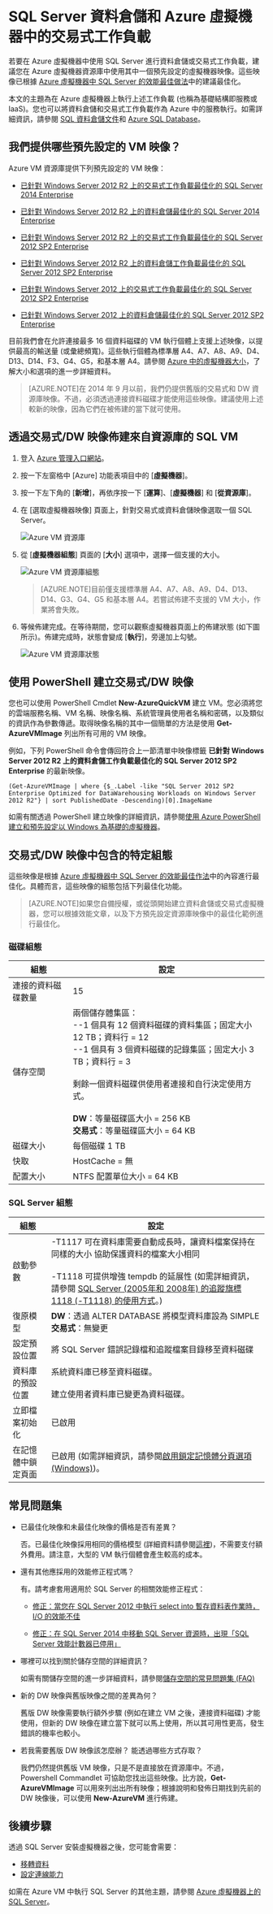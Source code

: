 <properties 
	pageTitle="SQL Server 資料倉儲和 Azure 虛擬機器中的交易式工作負載"
	description="說明已針對資料倉儲和 OLTP 工作負載進行預先設定，並最佳化的 SQL Server 虛擬機器映像。"
	services="virtual-machines"
	documentationCenter="na"
	authors="rothja"
	manager="jeffreyg"
	editor="monicar"/>
<tags 
	ms.service="virtual-machines"
	ms.devlang="na"
	ms.topic="article"
	ms.tgt_pltfrm="vm-windows-sql-server"
	ms.workload="infrastructure-services"
	ms.date="08/19/2015"
	ms.author="jroth"/>

# SQL Server 資料倉儲和 Azure 虛擬機器中的交易式工作負載

若要在 Azure 虛擬機器中使用 SQL Server 進行資料倉儲或交易式工作負載，建議您在 Azure 虛擬機器資源庫中使用其中一個預先設定的虛擬機器映像。這些映像已根據 [Azure 虛擬機器中 SQL Server 的效能最佳做法](virtual-machines-sql-server-performance-best-practices.md)中的建議最佳化。

本文的主題為在 Azure 虛擬機器上執行上述工作負載 (也稱為基礎結構即服務或 IaaS)。您也可以將資料倉儲和交易式工作負載作為 Azure 中的服務執行。如需詳細資訊，請參閱 [SQL 資料倉儲文件](http://azure.microsoft.com/documentation/services/sql-data-warehouse/)和 [Azure SQL Database](http://azure.microsoft.com/documentation/services/sql-database/)。

## 我們提供哪些預先設定的 VM 映像？

Azure VM 資源庫提供下列預先設定的 VM 映像：

- [已針對 Windows Server 2012 R2 上的交易式工作負載最佳化的 SQL Server 2014 Enterprise](http://azure.microsoft.com/marketplace/partners/microsoft/sqlserver2014fortransactionalworkloadswindowsserver2012r2/)

- [已針對 Windows Server 2012 R2 上的資料倉儲最佳化的 SQL Server 2014 Enterprise](http://azure.microsoft.com/marketplace/partners/microsoft/sqlserver2014datawarehousingwindowsserver2012r2/)

- [已針對 Windows Server 2012 R2 上的交易式工作負載最佳化的 SQL Server 2012 SP2 Enterprise](http://azure.microsoft.com/marketplace/partners/microsoft/sqlserver2012sp2fortransactionalworkloadswindowsserver2012r2)

- [已針對 Windows Server 2012 R2 上的資料倉儲工作負載最佳化的 SQL Server 2012 SP2 Enterprise](http://azure.microsoft.com/marketplace/partners/microsoft/sqlserver2012sp2datawarehousingworkloadswindowsserver2012r2)

- [已針對 Windows Server 2012 上的交易式工作負載最佳化的 SQL Server 2012 SP2 Enterprise](http://azure.microsoft.com/marketplace/partners/microsoft/sqlserver2012sp2fortransactionalworkloadswindowsserver2012/)

- [已針對 Windows Server 2012 上的資料倉儲最佳化的 SQL Server 2012 SP2 Enterprise](http://azure.microsoft.com/marketplace/partners/microsoft/sqlserver2012sp2datawarehousingworkloadswindowsserver2012/)

目前我們會在允許連接最多 16 個資料磁碟的 VM 執行個體上支援上述映像，以提供最高的輸送量 (或彙總頻寬)。這些執行個體為標準層 A4、A7、A8、A9、D4、D13、D14、F3、G4、G5，和基本層 A4。請參閱 [Azure 中的虛擬機器大小](virtual-machines-size-specs.md)，了解大小和選項的進一步詳細資料。

>[AZURE.NOTE]在 2014 年 9 月以前，我們仍提供舊版的交易式和 DW 資源庫映像。不過，必須透過連接資料磁碟才能使用這些映像。建議使用上述較新的映像，因為它們在被佈建的當下就可使用。

## 透過交易式/DW 映像佈建來自資源庫的 SQL VM

1. 登入 [Azure 管理入口網站](http://manage.windowsazure.com/)。

1. 按一下左窗格中 [Azure] 功能表項目中的 [**虛擬機器**]。

1. 按一下左下角的 [**新增**]，再依序按一下 [**運算**]、[**虛擬機器**] 和 [**從資源庫**]。

1. 在 [選取虛擬機器映像] 頁面上，針對交易式或資料倉儲映像選取一個 SQL Server。

	![Azure VM 資源庫](./media/virtual-machines-sql-server-dw-and-oltp-workloads/IC814362.png)

1. 從 [**虛擬機器組態**] 頁面的 [**大小**] 選項中，選擇一個支援的大小。

	![Azure VM 資源庫組態](./media/virtual-machines-sql-server-dw-and-oltp-workloads/IC814363.png)

	>[AZURE.NOTE]目前僅支援標準層 A4、A7、A8、A9、D4、D13、D14、G3、G4、G5 和基本層 A4。若嘗試佈建不支援的 VM 大小，作業將會失敗。

1. 等候佈建完成。在等待期間，您可以觀察虛擬機器頁面上的佈建狀態 (如下圖所示)。佈建完成時，狀態會變成 [**執行**]，旁邊加上勾號。

	![Azure VM 資源庫狀態](./media/virtual-machines-sql-server-dw-and-oltp-workloads/IC814364.png)

## 使用 PowerShell 建立交易式/DW 映像

您也可以使用 PowerShell Cmdlet **New-AzureQuickVM** 建立 VM。您必須將您的雲端服務名稱、VM 名稱、映像名稱、系統管理員使用者名稱和密碼，以及類似的資訊作為參數傳遞。取得映像名稱的其中一個簡單的方法是使用 **Get-AzureVMImage** 列出所有可用的 VM 映像。

例如，下列 PowerShell 命令會傳回符合上一節清單中映像標籤 **已針對 Windows Server 2012 R2 上的資料倉儲工作負載最佳化的 SQL Server 2012 SP2 Enterprise** 的最新映像。

	(Get-AzureVMImage | where {$_.Label -like "SQL Server 2012 SP2 Enterprise Optimized for DataWarehousing Workloads on Windows Server 2012 R2"} | sort PublishedDate -Descending)[0].ImageName

如需有關透過 PowerShell 建立映像的詳細資訊，請參閱[使用 Azure PowerShell 建立和預先設定以 Windows 為基礎的虛擬機器](virtual-machines-ps-create-preconfigure-windows-vms.md)。

## 交易式/DW 映像中包含的特定組態

這些映像是根據 [Azure 虛擬機器中 SQL Server 的效能最佳作法](virtual-machines-sql-server-performance-best-practices.md)中的內容進行最佳化。具體而言，這些映像的組態包括下列最佳化功能。

>[AZURE.NOTE]如果您自備授權，或從頭開始建立資料倉儲或交易式虛擬機器，您可以根據效能文章，以及下方預先設定資源庫映像中的最佳化範例進行最佳化。

### 磁碟組態

|組態|設定|
|---|---|
|連接的資料磁碟數量|15|
|儲存空間|兩個儲存體集區：<br/>--1 個具有 12 個資料磁碟的資料集區；固定大小 12 TB；資料行 = 12<br/>--1 個具有 3 個資料磁碟的記錄集區；固定大小 3 TB；資料行 = 3<br/><br/>剩餘一個資料磁碟供使用者連接和自行決定使用方式。<br/><br/>**DW**：等量磁碟區大小 = 256 KB<br/>**交易式**：等量磁碟區大小 = 64 KB|
|磁碟大小|每個磁碟 1 TB|
|快取|HostCache = 無|
|配置大小|NTFS 配置單位大小 = 64 KB|

### SQL Server 組態

|組態|設定|
|---|---|
|啟動參數|-T1117 可在資料庫需要自動成長時，讓資料檔案保持在同樣的大小 協助保護資料的檔案大小相同<br/><br/>-T1118 可提供增強 tempdb 的延展性 (如需詳細資訊，請參閱 [SQL Server (2005年和 2008年) 的追蹤旗標 1118 (-T1118) 的使用方式](http://blogs.msdn.com/b/psssql/archive/2008/12/17/sql-server-2005-and-2008-trace-flag-1118-t1118-usage.aspx?WT.mc_id=Blog_SQL_Announce_Announce)。)|
|復原模型|**DW**：透過 ALTER DATABASE 將模型資料庫設為 SIMPLE<br/>**交易式**：無變更|
|設定預設位置|將 SQL Server 錯誤記錄檔和追蹤檔案目錄移至資料磁碟|
|資料庫的預設位置|系統資料庫已移至資料磁碟。<br/><br/>建立使用者資料庫已變更為資料磁碟。|
|立即檔案初始化|已啟用|
|在記憶體中鎖定頁面|已啟用 (如需詳細資訊，請參閱[啟用鎖定記憶體分頁選項 (Windows)](https://msdn.microsoft.com/library/ms190730.aspx))。|

## 常見問題集

- 已最佳化映像和未最佳化映像的價格是否有差異？

	否。已最佳化映像採用相同的價格模型 (詳細資料請參閱[這裡](http://azure.microsoft.com/pricing/details/virtual-machines/))，不需要支付額外費用。請注意，大型的 VM 執行個體會產生較高的成本。

- 還有其他應採用的效能修正程式嗎？

	有。請考慮套用適用於 SQL Server 的相關效能修正程式：

	- [修正：當您在 SQL Server 2012 中執行 select into 暫存資料表作業時，I/O 的效能不佳](https://support.microsoft.com/kb/2958012)

	- [修正：在 SQL Server 2014 中移動 SQL Server 資源時，出現「SQL Server 效能計數器已停用」](http://support.microsoft.com/kb/2973444)

- 哪裡可以找到關於儲存空間的詳細資訊？

	如需有關儲存空間的進一步詳細資料，請參閱[儲存空間的常見問題集 (FAQ)](http://social.technet.microsoft.com/wiki/contents/articles/11382.storage-spaces-frequently-asked-questions-faq.aspx)

- 新的 DW 映像與舊版映像之間的差異為何？

	舊版 DW 映像需要執行額外步驟 (例如在建立 VM 之後，連接資料磁碟) 才能使用，但新的 DW 映像在建立當下就可以馬上使用，所以其可用性更高，發生錯誤的機率也較小。

- 若我需要舊版 DW 映像該怎麼辦？ 能透過哪些方式存取？

	我們仍然提供舊版 VM 映像，只是不是直接放在資源庫中。不過，Powershell Commandlet 可協助您找出這些映像。比方說，**Get-AzureVMImage** 可以用來列出出所有映像；根據說明和發佈日期找到先前的 DW 映像後，可以使用 **New-AzureVM** 進行佈建。

## 後續步驟

透過 SQL Server 安裝虛擬機器之後，您可能會需要：

- [移轉資料](virtual-machines-migrate-onpremises-database.md)
- [設定連線能力](virtual-machines-sql-server-connectivity.md)

如需在 Azure VM 中執行 SQL Server 的其他主題，請參閱 [Azure 虛擬機器上的 SQL Server](virtual-machines-sql-server-infrastructure-services.md)。

<!---HONumber=August15_HO9-->